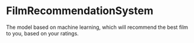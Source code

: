 # FilmRecommendationSystem
The model based on machine learning, which will recommend the best film to you, based on your ratings.
